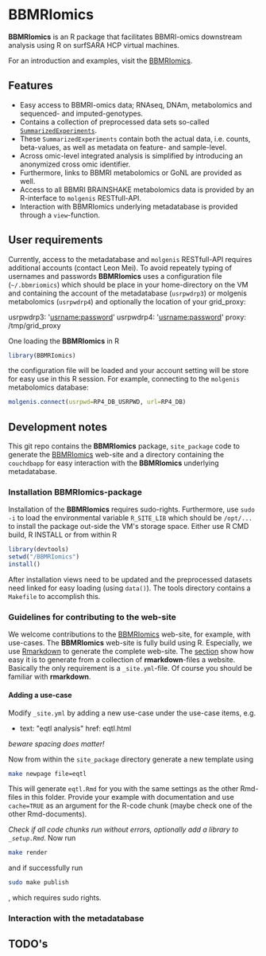 # BBMRIomics

**BBMRIomics** is an R package that facilitates BBMRI-omics downstream
analysis using R on surfSARA HCP virtual machines.

For an introduction and examples, visit the [BBMRIomics](http://bios-vm.bbmrirp3-lumc.surf-hosted.nl/BBMRIomics/).

## Features

* Easy access to BBMRI-omics data; RNAseq, DNAm, metabolomics and sequenced- and imputed-genotypes.
* Contains a collection of preprocessed data sets so-called [`SummarizedExperiments`](http://bioconductor.org/packages/SummarizedExperiment/).
* These `SummarizedExperiments` contain both the actual data, i.e. counts, beta-values, as well as metadata on feature- and sample-level.
* Across omic-level integrated analysis is simplified by introducing an anonymized cross omic identifier.
* Furthermore, links to BBMRI metabolomics or GoNL are provided as well.
* Access to all BBMRI BRAINSHAKE metabolomics data is provided by an R-interface to `molgenis` RESTfull-API.
* Interaction with BBMRIomics underlying metadatabase is provided through a `view`-function.

## User requirements

Currently, access to the metadatabase and `molgenis` RESTfull-API
requires additional accounts (contact Leon Mei). To avoid repeately
typing of usernames and passwords **BBMRIomics** uses a configuration
file (`~/.bbmriomics`) which should be place in your home-directory on
the VM and containing the account of the metadatabase (`usrpwdrp3`) or
molgenis metabolomics (`usrpwdrp4`) and optionally the location of
your grid_proxy:

usrpwdrp3: '<usrname:password>'
usrpwdrp4: '<usrname:password>'
proxy: /tmp/grid_proxy

One loading the **BBMRIomics** in R

```r
library(BBMRIomics)
```

the configuration file will be loaded and your account setting will be
store for easy use in this R session. For example, connecting to the `molgenis` metabolomics database:

```r
molgenis.connect(usrpwd=RP4_DB_USRPWD, url=RP4_DB)
```

## Development notes

This git repo contains the **BBMRIomics** package, `site_package` code
to generate the
[BBMRIomics](bios-vm.bbmrirp3-lumc.surf-hosted.nl/BBMRIomics/index.html)
web-site and a directory containing the `couchdbapp` for easy
interaction with the **BBMRIomics** underlying metadatabase.

### Installation **BBMRIomics**-package ###

Installation of the **BBMRIomics** requires sudo-rights. Furthermore,
use `sudo -i` to load the environmental variable `R_SITE_LIB` which
should be `/opt/...` to install the package out-side the VM's storage
space. Either use R CMD build, R INSTALL or from within R 

```r
library(devtools)
setwd("/BBMRIomics")
install()
```

After installation views need to be updated and the preprocessed
datasets need linked for easy loading (using `data()`). The tools
directory contains a `Makefile` to accomplish this.

### Guidelines for contributing to the web-site ###

We welcome contributions to the
[BBMRIomics](bios-vm.bbmrirp3-lumc.surf-hosted.nl/BBMRIomics/index.html)
web-site, for example, with use-cases. The **BBMRIomics** web-site is
fully build using R. Especially, we use
[Rmarkdown](http://rmarkdown.rstudio.com/) to generate the complete
web-site. The
[section](http://rmarkdown.rstudio.com/rmarkdown_websites.html) show
how easy it is to generate from a collection of **rmarkdown**-files a
website. Basically the only requirement is a `_site.yml`-file. Of
course you should be familiar with **rmarkdown**. 

#### Adding a use-case ####

Modify `_site.yml` by adding a new use-case under the use-case items, e.g. 
- text:  "eqtl analysis"
  href: eqtl.html
  
*beware spacing does matter!*

Now from within the `site_package` directory generate a new template using 

```bash
make newpage file=eqtl
```

This will generate `eqtl.Rmd` for you with the same settings as the
other Rmd-files in this folder. Provide your example with
documentation and use `cache=TRUE` as an argument for the R-code
chunk (maybe check one of the other Rmd-documents). 

*Check if all code chunks run without errors, optionally add a library to `_setup.Rmd`*. Now run

```bash
make render     
```

and if successfully run

```bash
sudo make publish
```
, which requires sudo rights.


### Interaction with the metadatabase ###


## TODO's ##


